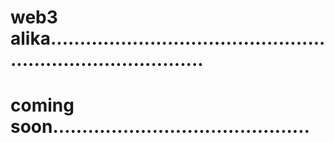 # web3 alika................................................................................
# coming soon............................................
